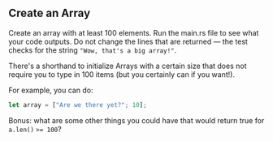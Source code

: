## Create an Array

Create an array with at least 100 elements. Run the main.rs file to see what 
your code outputs. Do not change the lines that are returned &mdash; the 
test checks for the string `"Wow, that's a big array!"`.

<div class="hint">
  There's a shorthand to initialize Arrays with a certain size that does not require you to type in 100 items (but you certainly can if you want!).

  For example, you can do:
  ```rust
  let array = ["Are we there yet?"; 10];
  ```
</div>

Bonus: what are some other things you could have that would return true for `a.len()` <code>&gt;</code>`= 100`?
